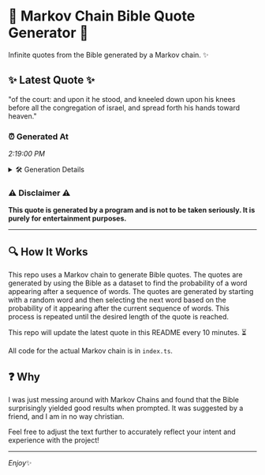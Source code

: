 # 📖 Markov Chain Bible Quote Generator 📖

Infinite quotes from the Bible generated by a Markov chain. ✨

## ✨ Latest Quote ✨
"of the court: and upon it he stood, and kneeled down upon his knees before all the congregation of israel, and spread forth his hands toward heaven."

### ⏰ Generated At
*2:19:00 PM*

<details>
    <summary>🛠️ Generation Details</summary>
    <p>
        <strong>🌱 Seed:</strong> of<br>
        <strong>🔄 Iterations:</strong> 26<br>
        <strong>📜 Context History:</strong><br>[ of ]: the<br>[ of, the ]: court:<br>[ of, the, court: ]: and<br>[ of, the, court:, and ]: upon<br>[ of, the, court:, and, upon ]: it<br>[ of, the, court:, and, upon, it ]: he<br>[ the, court:, and, upon, it, he ]: stood,<br>[ court:, and, upon, it, he, stood, ]: and<br>[ and, upon, it, he, stood,, and ]: kneeled<br>[ upon, it, he, stood,, and, kneeled ]: down<br>[ it, he, stood,, and, kneeled, down ]: upon<br>[ he, stood,, and, kneeled, down, upon ]: his<br>[ stood,, and, kneeled, down, upon, his ]: knees<br>[ and, kneeled, down, upon, his, knees ]: before<br>[ kneeled, down, upon, his, knees, before ]: all<br>[ down, upon, his, knees, before, all ]: the<br>[ upon, his, knees, before, all, the ]: congregation<br>[ his, knees, before, all, the, congregation ]: of<br>[ knees, before, all, the, congregation, of ]: israel,<br>[ before, all, the, congregation, of, israel, ]: and<br>[ all, the, congregation, of, israel,, and ]: spread<br>[ the, congregation, of, israel,, and, spread ]: forth<br>[ congregation, of, israel,, and, spread, forth ]: his<br>[ of, israel,, and, spread, forth, his ]: hands<br>[ israel,, and, spread, forth, his, hands ]: toward<br>[ and, spread, forth, his, hands, toward ]: heaven.<br>
    </p>
</details>

### ⚠️ Disclaimer ⚠️
**This quote is generated by a program and is not to be taken seriously. It is purely for entertainment purposes.**

---

## 🔍 How It Works

This repo uses a Markov chain to generate Bible quotes. The quotes are generated by using the Bible as a dataset to find the probability of a word appearing after a sequence of words. The quotes are generated by starting with a random word and then selecting the next word based on the probability of it appearing after the current sequence of words. This process is repeated until the desired length of the quote is reached.

This repo will update the latest quote in this README every 10 minutes. ⏳

All code for the actual Markov chain is in `index.ts`.

## ❓ Why

I was just messing around with Markov Chains and found that the Bible surprisingly yielded good results when prompted. 
It was suggested by a friend, and I am in no way christian.

Feel free to adjust the text further to accurately reflect your intent and experience with the project!

---

*Enjoy*✨
